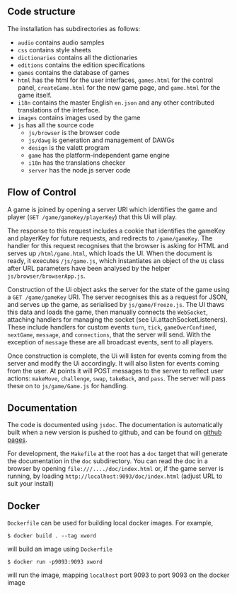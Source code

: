 ## Code structure

The installation has subdirectories as follows:
* `audio` contains audio samples
* `css` contains style sheets
* `dictionaries` contains all the dictionaries
* `editions` contains the edition specifications
* `games` contains the database of games
* `html` has the html for the user interfaces, `games.html` for the control panel, `createGame.html` for the new game page, and `game.html` for the game itself.
* `i18n` contains the master English `en.json` and any other contributed translations of the interface.
* `images` contains images used by the game
* `js` has all the source code
	* `js/browser` is the browser code
	* `js/dawg` is generation and management of DAWGs
	* `design` is the valett program
	* `game` has the platform-independent game engine
	* `i18n` has the translations checker
	* `server` has the node.js server code

## Flow of Control

A game is joined by opening a server URI which identifies the game
and player (`GET /game/gameKey/playerKey`) that this Ui will play. 

The response to this request includes a cookie that identifies the
gameKey and playerKey for future requests, and redirects to
`/game/gameKey`. The handler for this request recognises that the
browser is asking for HTML and serves up `/html/game.html`, which
loads the UI. When the document is ready, it executes `/js/game.js`,
which instantiates an object of the `Ui` class after URL parameters
have been analysed by the helper `js/browser/browserApp.js`.

Construction of the Ui object asks the server for the state of the
game using a `GET /game/gameKey` URI. The server recognises this as a
request for JSON, and serves up the game, as serialised by
`js/game/Freeze.js`.  The UI thaws this data and loads the game, then
manually connects the `WebSocket`, attaching handlers for managing the
socket (see Ui.attachSocketListeners).  These include handlers
for custom events `turn`, `tick`, `gameOverConfimed`, `nextGame`,
`message`, and `connections`, that the server will send. With the
exception of `message` these are all broadcast events, sent to all
players.
 
Once construction is complete, the Ui will listen for events coming
from the server and modify the Ui accordingly. It will also listen
for events coming from the user. At points it will POST messages to the
server to reflect user actions: `makeMove`, `challenge`,
`swap`, `takeBack`, and `pass`. The server will pass these on to
`js/game/Game.js` for handling.

## Documentation

The code is documented using `jsdoc`. The documentation is automatically
built when a new version is pushed to github, and can be found on <a href="https://cdot.github.io/CrosswordGame/">github pages</a>.

For development, the `Makefile` at the root has a
`doc` target that will generate the documentation in the `doc` subdirectory.
You can read the doc in a browser by opening `file:///..../doc/index.html`
or, if the game server is running, by loading `http://localhost:9093/doc/index.html` (adjust URL to suit your install)

## Docker
`Dockerfile` can be used for building local docker images. For example,
```
$ docker build . --tag xword
```
will build an image using `Dockerfile`
```
$ docker run -p9093:9093 xword
```
will run the image, mapping `localhost` port 9093 to port 9093 on the docker image

